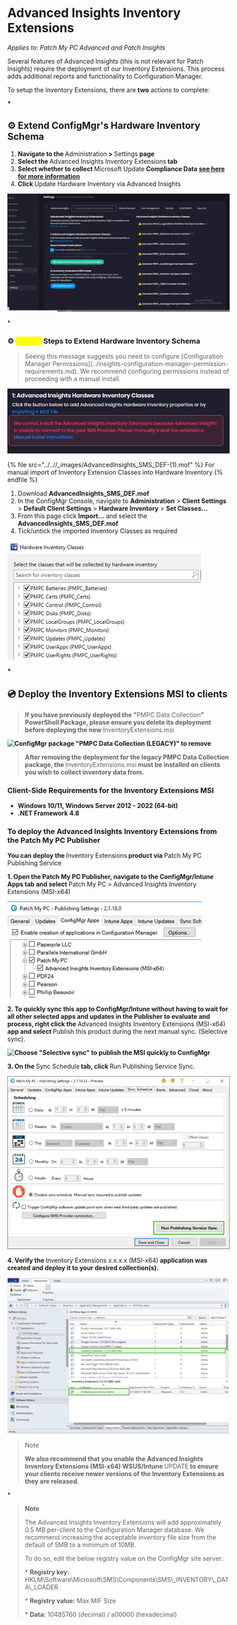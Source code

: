 # Advanced Insights Inventory Extensions

_Applies to: Patch My PC Advanced and Patch Insights_

Several features of Advanced Insights (this is not relevant for Patch Insights) require the deployment of our Inventory Extensions. This process adds additional reports and functionality to Configuration Manager.

To setup the Inventory Extensions, there are <strong>two</strong> actions to complete:

<strong>*

## ⚙ Extend ConfigMgr's Hardware Inventory Schema

1. Navigate to the </strong>Administration<strong> > </strong>Settings<strong> page&#x20;
2. Select the </strong>Advanced Insights Inventory Extensions<strong> tab
3. Select whether to collect </strong>Microsoft Update<strong> Compliance Data [see here for more information](../advanced-insights-and-microsoft-updates-inventory.md)
4. Click <mark style="color:green;"></strong>Update Hardware Inventory via Advanced Insights<strong></mark>

![](/_images/Inventory_Extensions_Settings)

</strong>*

### ⚙ <mark style="color:yellow;">Manual</mark> Steps to Extend Hardware Inventory Schema

<blockquote class="wp-block-quote">
<p>Seeing this message suggests you need to configure [Configuration Manager Permissions](../insights-configuration-manager-permission-requirements.md). We recommend configuring permissions instead of proceeding with a manual install.</p>
</blockquote>

![](/_images/image002-(2).png "")

{% file src="../..//_images/AdvancedInsights_SMS_DEF-(1).mof" %}
For manual import of Inventory Extension Classes into Hardware Inventory
{% endfile %}

1. Download <strong>AdvancedInsights\_SMS\_DEF.mof</strong>
2. In the ConfigMgr Console, navigate to <strong>Administration</strong> > <strong>Client Settings</strong> > <strong>Default Client Settings</strong> > <strong>Hardware Inventory</strong> > <strong>Set Classes...</strong>
3. From this page click <strong>Import...</strong> and select the <strong>AdvancedInsights\_SMS\_DEF.mof</strong>
4. Tick/untick the imported Inventory Classes as required

![](/_images/image-(1258).png "Inventory Classes displayed In Hardware Inventory Client Settings")

<strong>*

## 💿 Deploy the Inventory Extensions MSI to clients

<blockquote class="wp-block-quote">
<p>If you have previously deployed the "</strong>PMPC Data Collection<strong>" PowerShell Package, please ensure you delete its deployment before deploying the new </strong>InventoryExtensions.msi<strong></p>
</blockquote>

![](/_images/image-(1325).png "ConfigMgr package \"PMPC Data Collection (LEGACY)\" to remove")

<blockquote class="wp-block-quote">
<p>After removing the deployment for the legacy PMPC Data Collection package, the </strong>InventoryExtensions.msi<strong> must be installed on clients you wish to collect inventory data from.</p>
</blockquote>

### Client-Side Requirements for the Inventory Extensions MSI

* Windows 10/11, Windows Server 2012 - 2022 (64-bit)
* .NET Framework 4.8

### To deploy the Advanced Insights Inventory Extensions from the Patch My PC Publisher

You can deploy the </strong>Inventory Extensions<strong> product via <mark style="color:green;"></strong>Patch My PC Publishing Service<strong></mark>

1\. Open the Patch My PC Publisher, navigate to the ConfigMgr/Intune Apps tab and select </strong>Patch My PC ><strong> </strong>Advanced Insights Inventory Extensions (MSI-x64)<strong>

![](/_images/image-(1321).png "Advanced Insights Inventory Extensions app in the PMPC Publisher")

2\. To quickly sync this app to ConfigMgr/Intune without having to wait for all other selected apps and updates in the Publisher to evaluate and process, right click the </strong>Advanced Insights Inventory Extensions (MSI-x64)<strong> app and select </strong>Publish this product during the next manual sync. (Selective sync).<strong>

![](/_images/image-(1326).png "Choose \"Selective sync\" to publish the MSI quickly to ConfigMgr")

3\. On the </strong>Sync Schedule<strong> tab, click </strong>Run Publishing Service Sync.<strong>

![](/_images/image-(1327).png "Publisher Sync")

4\. Verify the </strong>Inventory Extensions x.x.x.x (MSI-x64)<strong> application was created and deploy it to your desired collection(s).

![](/_images/image-(1329).png "Inventory Extensions app created successfully")

<blockquote class="wp-block-quote">
<p></strong>Note<strong></p>
<p>We also recommend that you enable the Advanced Insights Inventory Extensions (MSI-x64) WSUS/Intune </strong>UPDATE<strong> to ensure your clients receive newer versions of the Inventory Extensions as they are released.</p>
</blockquote>

</strong>*

<blockquote class="wp-block-quote">
<p><strong>Note</strong></p>
<p>The Advanced Insights Inventory Extensions will add approximately 0.5 MB per-client to the Configuration Manager database. We recommend increasing the acceptable inventory file size from the default of 5MB to a minimum of 10MB.&#x20;</p>
<p>To do so, edit the below registry value on the ConfigMgr site server:</p>
<p>* <strong>Registry key:</strong> HKLM\Software\Microsoft\SMS\Components\SMS\_INVENTORY\_DATA\_LOADER</p>
<p>* <strong>Registry value:</strong> Max MIF Size&#x20;</p>
<p>* <strong>Data:</strong> 10485760 (decimal) / a00000 (hexadecimal)&#x20;</p>
</blockquote>
